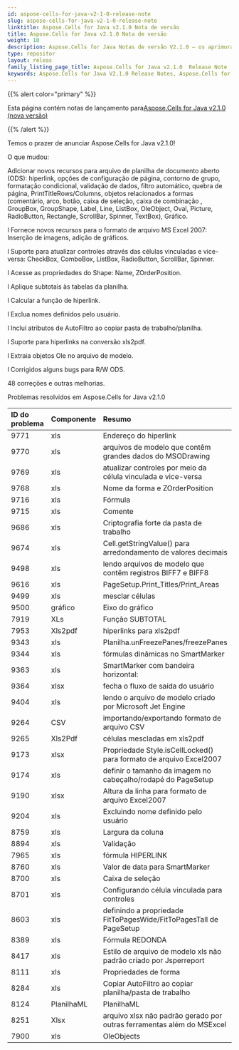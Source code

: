 ```yaml
---
id: aspose-cells-for-java-v2-1-0-release-note
slug: aspose-cells-for-java-v2-1-0-release-note
linktitle: Aspose.Cells for Java v2.1.0 Nota de versão
title: Aspose.Cells for Java v2.1.0 Nota de versão
weight: 10
description: Aspose.Cells for Java Notas de versão V2.1.0 – os aprimoramentos mais recentes, novos recursos e correções
type: repositor
layout: releas
family_listing_page_title: Aspose.Cells for Java v2.1.0  Release Note
keywords: Aspose.Cells for Java V2.1.0 Release Notes, Aspose.Cells for Java V2.1.0 updates and fixe
---
```

{{% alert color="primary" %}} 

 Esta página contém notas de lançamento para[Aspose.Cells for Java v2.1.0 (nova versão)](https://releases.aspose.com/cells/java/new-releases/aspose.cells-for-java-v2.1.0-new-release/)

{{% /alert %}} 

Temos o prazer de anunciar Aspose.Cells for Java v2.1.0!

O que mudou:

Adicionar novos recursos para arquivo de planilha de documento aberto (ODS): hiperlink, opções de configuração de página, contorno de grupo, formatação condicional, validação de dados, filtro automático, quebra de página, PrintTitleRows/Columns, objetos relacionados a formas (comentário, arco, botão, caixa de seleção, caixa de combinação , GroupBox, GroupShape, Label, Line, ListBox, OleObject, Oval, Picture, RadioButton, Rectangle, ScrollBar, Spinner, TextBox), Gráfico.

l Fornece novos recursos para o formato de arquivo MS Excel 2007: Inserção de imagens, adição de gráficos.

l Suporte para atualizar controles através das células vinculadas e vice-versa: CheckBox, ComboBox, ListBox, RadioButton, ScrollBar, Spinner.

l Acesse as propriedades do Shape: Name, ZOrderPosition.

l Aplique subtotais às tabelas da planilha.

l Calcular a função de hiperlink.

l Exclua nomes definidos pelo usuário.

l Inclui atributos de AutoFiltro ao copiar pasta de trabalho/planilha.

l Suporte para hiperlinks na conversão xls2pdf.

l Extraia objetos Ole no arquivo de modelo.

l Corrigidos alguns bugs para R/W ODS.

48 correções e outras melhorias.

Problemas resolvidos em Aspose.Cells for Java v2.1.0

|**ID do problema**|**Componente**|**Resumo**|
| :- | :- | :- |
|9771|xls|Endereço do hiperlink|
|9770|xls|arquivos de modelo que contêm grandes dados do MSODrawing|
|9769|xls|atualizar controles por meio da célula vinculada e vice-versa|
|9768|xls|Nome da forma e ZOrderPosition|
|9716|xls|Fórmula|
|9715|xls|Comente|
|9686|xls|Criptografia forte da pasta de trabalho|
|9674|xls|Cell.getStringValue() para arredondamento de valores decimais|
|9498|xls|lendo arquivos de modelo que contêm registros BIFF7 e BIFF8|
|9616|xls|PageSetup.Print_Titles/Print_Areas|
|9499|xls|mesclar células|
|9500|gráfico|Eixo do gráfico|
|7919|XLs|Função SUBTOTAL|
|7953|Xls2pdf|hiperlinks para xls2pdf|
|9343|xls|Planilha.unFreezePanes/freezePanes|
|9344|xls|fórmulas dinâmicas no SmartMarker|
|9363|xls|SmartMarker com bandeira horizontal:|
|9364|xlsx|fecha o fluxo de saída do usuário|
|9404|xls|lendo o arquivo de modelo criado por Microsoft Jet Engine|
|9264|CSV|importando/exportando formato de arquivo CSV|
|9265|Xls2Pdf|células mescladas em xls2pdf|
|9173|xlsx|Propriedade Style.isCellLocked() para formato de arquivo Excel2007|
|9174|xls|definir o tamanho da imagem no cabeçalho/rodapé do PageSetup|
|9190|xlsx|Altura da linha para formato de arquivo Excel2007|
|9204|xls|Excluindo nome definido pelo usuário|
|8759|xls|Largura da coluna|
|8894|xls|Validação|
|7965|xls|fórmula HIPERLINK|
|8760|xls|Valor de data para SmartMarker|
|8700|xls|Caixa de seleção|
|8701|xls|Configurando célula vinculada para controles|
|8603|xls|definindo a propriedade FitToPagesWide/FitToPagesTall de PageSetup|
|8389|xls|Fórmula REDONDA|
|8417|xls|Estilo de arquivo de modelo xls não padrão criado por Jsperreport|
|8111|xls|Propriedades de forma|
|8284|xls|Copiar AutoFiltro ao copiar planilha/pasta de trabalho|
|8124|PlanilhaML|PlanilhaML|
|8251|Xlsx|arquivo xlsx não padrão gerado por outras ferramentas além do MSExcel|
|7900|xls|OleObjects|


